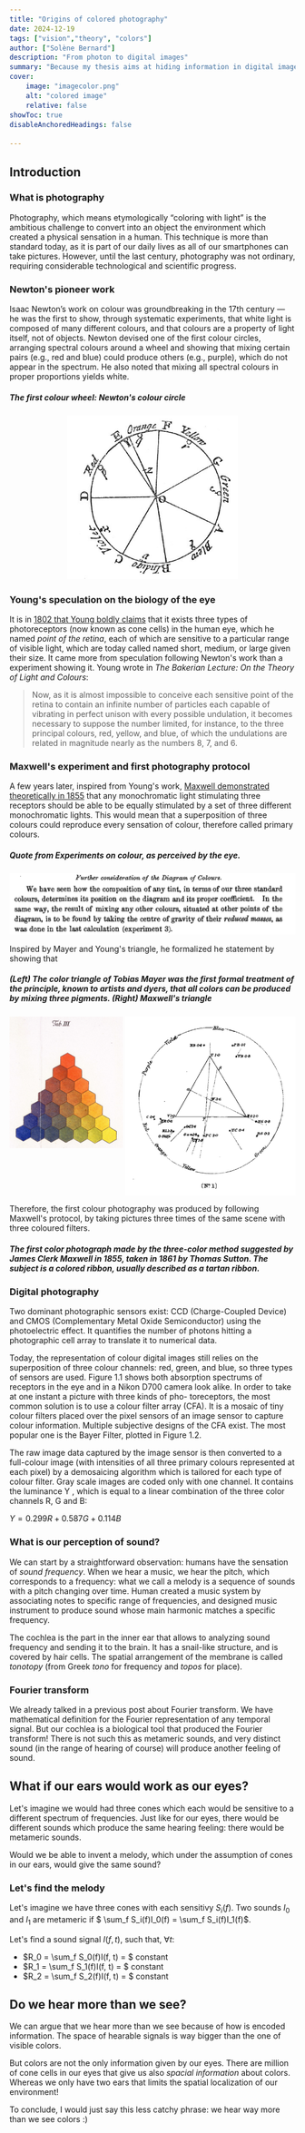 ```yaml
---
title: "Origins of colored photography" 
date: 2024-12-19
tags: ["vision","theory", "colors"]
author: ["Solène Bernard"]
description: "From photon to digital images" 
summary: "Because my thesis aims at hiding information in digital images, let's first dive into the origins of photography and then digital images." 
cover:
    image: "imagecolor.png"
    alt: "colored image"
    relative: false
showToc: true
disableAnchoredHeadings: false

---
```



## Introduction

### What is photography

Photography, which means etymologically “coloring with light” is the ambitious challenge to convert into an object the environment which created a physical sensation in a human.
This technique is more than standard today, as it is part of our daily lives as all of our smartphones can take pictures. However, until the last century, photography was not ordinary, requiring considerable technological and scientific progress.

### Newton's pioneer work

Isaac Newton’s work on colour was groundbreaking in the 17th century — he was the first to show, through systematic experiments, that white light is composed of many different colours, and that colours are a property of light itself, not of objects. Newton devised one of the first colour circles, arranging spectral colours around a wheel and showing that mixing certain pairs (e.g., red and blue) could produce others (e.g., purple), which do not appear in the spectrum. He also noted that mixing all spectral colours in proper proportions yields white.

##### The first colour wheel: Newton's colour circle
<p align="center">
<img src="newtons_colour_circle.png" width="300"/>
</p>

### Young's speculation on the biology of the eye

It is in [1802 that Young boldly claims](https://www.jstor.org/stable/pdf/107113.pdf "The Bakerian Lecture: On the Theory of Light and Colours") that it exists three types of photoreceptors (now known as cone cells) in the human eye, which he named *point of the retina*, each of which are sensitive to a particular range of visible light, which are today called named short, medium, or large given their size. It came more from speculation following Newton's work than a experiment showing it. Young wrote in *The Bakerian Lecture: On the Theory of Light and Colours*:

> Now, as it is almost impossible to conceive each sensitive point of the retina to contain an infinite number of particles each capable of vibrating in perfect unison with every possible undulation, it becomes necessary to suppose the number limited, for instance, to the three principal colours, red, yellow, and blue, of which the undulations are related in magnitude nearly as the numbers 8, 7, and 6.

### Maxwell's experiment and first photography protocol

A few years later, inspired from Young's work, [Maxwell demonstrated theoretically in 1855](https://www.jimworthey.com/archive/Maxwell_1855_OCRtext.pdf "Experiments on colour, as perceived by the eye.") that any monochromatic light stimulating three receptors should be able to be equally stimulated by a set of three different monochromatic lights. This would mean that a superposition of three colours could reproduce every sensation of colour, therefore called primary colours.

##### Quote from Experiments on colour, as perceived by the eye.
![](quote_maxwell.png)

Inspired by Mayer and Young's triangle, he formalized he statement by showing that

##### (Left) The color triangle of Tobias Mayer was the first formal treatment of the principle, known to artists and dyers, that all colors can be produced by mixing three pigments. (Right) Maxwell's triangle
<p align="left">
<img align="top" src="mayer_triangle.jpg" width="200"/> <img align="top" src="diagram.png" width="300"/>
</p>


Therefore, the first colour photography was produced by following Maxwell's protocol, by taking pictures three times of the same scene with three coloured filters.

##### The first color photograph made by the three-color method suggested by James Clerk Maxwell in 1855, taken in 1861 by Thomas Sutton. The subject is a colored ribbon, usually described as a tartan ribbon.


### Digital photography

Two dominant photographic sensors exist: CCD (Charge-Coupled Device) and CMOS (Complementary Metal Oxide Semiconductor) using the photoelectric effect. It quantifies the number of photons hitting a photographic cell array to translate it to numerical data. 

Today, the representation of colour digital images still relies on the superposition of three colour channels: red, green, and blue, so three types of sensors are used. Figure 1.1 shows both absorption spectrums of receptors in the eye and in a Nikon D700 camera look alike.
In order to take at one instant a picture with three kinds of pho- toreceptors, the most common solution is to use a colour filter array (CFA). It is a mosaic of tiny colour filters placed over the pixel sensors of an image sensor to capture colour information. Multiple subjective designs of the CFA exist. The most popular one is the Bayer Filter, plotted in Figure 1.2.

The raw image data captured by the image sensor is then converted to a full-colour image (with intensities of all three primary colours represented at each pixel) by a demosaicing algorithm which is tailored for each type of colour filter.
Gray scale images are coded only with one channel. It contains the luminance Y , which is equal to a linear combination of the three color channels R, G and B:

$Y = 0.299R + 0.587G + 0.114B$


### What is our perception of sound?

We can start by a straightforward observation: humans have the sensation of *sound frequency*. When we hear a music, we hear the pitch, which corresponds to a frequency: what we call a melody is a sequence of sounds with a pitch changing over time. Human created a music system by associating notes to specific range of frequencies, and designed music instrument to produce sound whose main harmonic matches a specific frequency.

The cochlea is the part in the inner ear that allows to analyzing sound frequency and sending it to the brain. It has a snail-like structure, and is covered by hair cells. The spatial arrangement of the membrane is called *tonotopy* (from Greek *tono* for frequency and *topos* for place). 

### Fourier transform

We already talked in a previous post about Fourier transform. We have mathematical definition for the Fourier representation of any temporal signal. But our cochlea is a biological tool that produced the Fourier transform! There is not such this as metameric sounds, and very distinct sound (in the range of hearing of course) will produce another feeling of sound.

## What if our ears would work as our eyes?

Let's imagine we would had three cones which each would be sensitive to a different spectrum of frequencies. Just like for our eyes, there would be different sounds which produce the same hearing feeling: there would be metameric sounds.

Would we be able to invent a melody, which under the assumption of cones in our ears, would give the same sound?

### Let's find the melody

Let's imagine we have three cones with each sensitivy $S_i(f)$. Two sounds $I_0$ and $I_1$ are metameric if $ \sum_f S_i(f)I_0(f) = \sum_f S_i(f)I_1(f)$. 


Let's find a sound signal $I(f, t)$, such that, $\forall t$:
+ $R_0 = \sum_f S_0(f)I(f, t) = $ constant
+ $R_1 = \sum_f S_1(f)I(f, t) = $ constant
+ $R_2 = \sum_f S_2(f)I(f, t) = $ constant





## Do we hear more than we see?

We can argue that we hear more than we see because of how is encoded information. The space of hearable signals is way bigger than the one of visible colors. 

But colors are not the only information given by our eyes. There are million of cone cells in our eyes that give us also *spacial information* about colors. Whereas we only have two ears that limits the spatial localization of our environment! 

To conclude, I would just say this less catchy phrase: we hear way more than we see colors :) 






